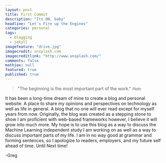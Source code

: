 ```yaml
---
layout: post
title: First Commit
description: "Its ON, baby"
headline: "Let's Fire up the Engines"
categories: personal
tags: 
  - blogging
  - jekyll
imagefeature: "drive.jpg"
imagecredit: unsplash.com
imagecreditlink: "http://www.unsplash.com/"
comments: false
mathjax: null
featured: true
published: true
---
```


>&quot;The beginning is the most important part of the work.&quot;
><small><cite title="Plato">Plato</cite></small>

It has been a long-time dream of mine to create a blog and personal website. A place to share my opinions and perspectives on technology as well as life in general. A blog that no one will ever read except for myself years from now. Originally, the blog was created as a stepping stone to show I am proficient with web-based frameworks however, I believe it will grow into much more. My hope is to use this blog as a way to discuss the Machine Learning independent study I am working on as well as a way to discuss important parts of my life. I am in no way good at grammar and forming sentences, so I apologize to readers, employers, and my future self ahead of time. Until Next time!

-Greg 